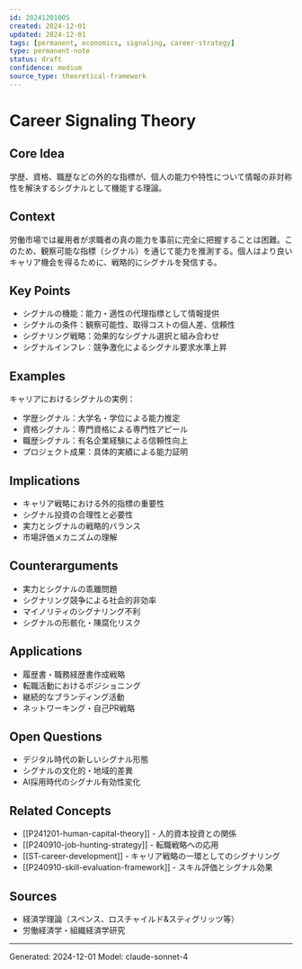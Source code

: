 ```yaml
---
id: 20241201005
created: 2024-12-01
updated: 2024-12-01
tags: [permanent, economics, signaling, career-strategy]
type: permanent-note
status: draft
confidence: medium
source_type: theoretical-framework
---
```


# Career Signaling Theory

## Core Idea
学歴、資格、職歴などの外的な指標が、個人の能力や特性について情報の非対称性を解決するシグナルとして機能する理論。

## Context
労働市場では雇用者が求職者の真の能力を事前に完全に把握することは困難。このため、観察可能な指標（シグナル）を通じて能力を推測する。個人はより良いキャリア機会を得るために、戦略的にシグナルを発信する。

## Key Points
- シグナルの機能：能力・適性の代理指標として情報提供
- シグナルの条件：観察可能性、取得コストの個人差、信頼性
- シグナリング戦略：効果的なシグナル選択と組み合わせ
- シグナルインフレ：競争激化によるシグナル要求水準上昇

## Examples
キャリアにおけるシグナルの実例：
- 学歴シグナル：大学名・学位による能力推定
- 資格シグナル：専門資格による専門性アピール
- 職歴シグナル：有名企業経験による信頼性向上
- プロジェクト成果：具体的実績による能力証明

## Implications
- キャリア戦略における外的指標の重要性
- シグナル投資の合理性と必要性
- 実力とシグナルの戦略的バランス
- 市場評価メカニズムの理解

## Counterarguments
- 実力とシグナルの乖離問題
- シグナリング競争による社会的非効率
- マイノリティのシグナリング不利
- シグナルの形骸化・陳腐化リスク

## Applications
- 履歴書・職務経歴書作成戦略
- 転職活動におけるポジショニング
- 継続的なブランディング活動
- ネットワーキング・自己PR戦略

## Open Questions
- デジタル時代の新しいシグナル形態
- シグナルの文化的・地域的差異
- AI採用時代のシグナル有効性変化

## Related Concepts
- [[P241201-human-capital-theory]] - 人的資本投資との関係
- [[P240910-job-hunting-strategy]] - 転職戦略への応用
- [[ST-career-development]] - キャリア戦略の一環としてのシグナリング
- [[P240910-skill-evaluation-framework]] - スキル評価とシグナル効果

## Sources
- 経済学理論（スペンス、ロスチャイルド&スティグリッツ等）
- 労働経済学・組織経済学研究

---
Generated: 2024-12-01
Model: claude-sonnet-4